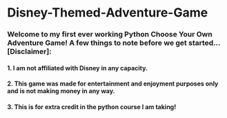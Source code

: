# Disney-Themed-Adventure-Game

### Welcome to my first ever working Python Choose Your Own Adventure Game! A few things to note before we get started... [Disclaimer]:

#### 1. I am not affiliated with Disney in any capacity.

#### 2. This game was made for entertainment and enjoyment purposes only and is not making money in any way.

#### 3. This is for extra credit in the python course I am taking!
